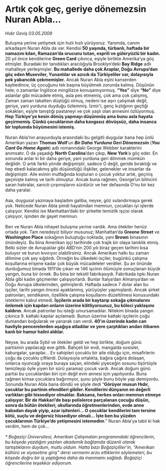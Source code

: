 # Artık çok geç, geriye dönemezsin Nuran Abla...

*Hıdır Geviş 03.05.2009*

<div class="taraf_structure_2col_1zq">
<div class="margen_n">



 <p>Buluşma yerine yetişmek için hızlı hızlı yürüyoruz. Yanımda, canım arkadaşım Nuran Abla da var. Kendisi<b> 50 yaşında, türbanlı, haftada bir namazını kılan, Ramazan’da orucunu tutan, esprili ve güleryüzlü bir kadın. </b>20 yıl önce kendilerine <b>Green Card</b> çıkınca, eşiyle birlikte Amerika’ya göç etmişler. Buradaki bir tanıdıkları aracılığıyla Brooklyn’deki <b>Bay Ridge</b> adlı mahalleye yerleşmişler. <b>Bu mahallede daha çok Araplar, Doğu Avrupa’dan göç eden Museviler, Yunanlılar ve azıcık da Türkiyeliler var, dolayısıyla pek yabancılık çekmemişler.</b> Ancak Nuran Abla eşini kanserden kaybedince, üç çocuğunu tek başına büyütmek zorunda kalmış. Düşünün hele; o zamanlar İngilizce mingilizce konuşamıyormuş. <b>“Yes”</b> diye <b>“No”</b> diye aslanlar gibi mücadele etmiş, asla pes etmemiş, çok ama çok çalışmış, Zaman zaman takatten düştüğü olmuş, nedeni ise aşırı çalışmak değil, geriye, yani yurduna duyduğu özlemmiş. İzmir’i, genç kızlığının geçtiği sokakları, eşiyle tanıştığı pastaneyi ve çok yaşlı olan annesini özlüyormuş. <b>Hep Türkiye’ye kesin dönüş yapmayı düşünmüş ama bunu asla hayata geçirmemiş. Çünkü çocuklarının daha kavgasız dövüşsüz, daha insanca bir toplumda büyümesini istemiş. </b><br/><br/>Nuran Abla’nın anayurduyla arasındaki bu gelgitli duygular bana hep ünlü Amerikan yazarı <b>Thomas Wolf</b>’un <b><i>Bir Daha Yurduna Geri Dönemezsin</i></b> (<b><i>You Cant Go Home Again</i></b>) adlı romanındaki George Webber karakterini anımsatır. O da yaşadığı <b>North Carolina</b>’dan çıkıp, <b>New York</b>’a göç eder. En sonunda anlar ki bir daha geriye, yani yurduna geri dönmek mümkün değildir. O artık farklı yönde değişmiştir, sadece O değil, geride bıraktığı ve hep ebedi kalacakmış gibi düşündüğü ilişkiler, gelenekler ve insanlar da değişmiştir. Aile evinin mutfağında koşturan o çocuk yoktur artık, geçmiş geçmişte kalmış ve tarih olmuştur. Ancak buna rağmen, George’un bilincini saran hatıralar, sancılı çırpınışlarını sürdürür ve her defasında O’nu bir kez daha yaralar. <br/><br/>Aaa, duygusal yazmaya başladım galiba, neyse, göz sulandırmaya gerek yok. Neticede Nuran Abla şimdi hayatından memnun, çocukları iyi işlerde çalışıyor. Kendisi ise Manhattan’daki bir şirkette temizlik işçisi olarak çalışıyor, işinden de gayet memnun. <br/><br/>Ben ve Nuran Abla nihayet buluşma yerine vardık. Ama ötekiler henüz ortada yok. Tam neredeyiz biliyor musunuz; Manhattan’da <b>Greene Street</b> ve <b>Washington Place</b> sokağının buluştuğu noktada, yani <b>Brown</b> binasının önündeyiz. Bu bina Amerikan işçi tarihinde çok trajik bir olaya tanıklık etmiş. Belki sizler de Avrupalılar gibi ABD’nin 200 yılı biraz geçen tarihini kısa buluyor ve burun kıvırıyor olabilirsiniz. Ancak Amerikan halkı bu zaman dilimine çok şey sığdırdı. Örneğin bu ülkedeki isçiler, bugünkü çalışma koşullarına erişene kadar çok büyük mücadeleler verdiler. Şu an önünde durduğumuz binada 1911’de çıkan ve 146 işcinin ölümüyle sonuçlanan büyük yangın, buna bir örnek. Bu bina bir tekstil fabrikasıydı. Fabrikada tıpkı Nuran Abla gibi kadın göçmenler çalışıyorlardı. Bunlar İtalya’dan Almanya’dan ve Doğu Avrupa ülkelerinden, gelmişlerdi. Haftada sadece 7 dolar alan bu işçiler, tarihi yangın öncesi ayaklanmış, yürüyüşler yapmışlardı. Ancak şirket patronları, sendikanın, özellikle çalışma koşullarını düzeltilmesi konusundaki isteklerini kabul etmedi. <b>İşçilerin arada bir kaytarıp sokağa çıkmalarını önlemek için kapıları onların üzerine kilitliyorsunuz, bu köleci yaklaşımı kaldırın.</b> Ancak patronlar bu isteği umursamadılar. Nitekim binada yangın çıkınca 9. kattaki kapılar açılamadı. Bunun üzerine kattaki işçilerin çoğu dumandan boğularak ve yanarak can verdi<b>. 40’ın üzerinde kadın can havliyle pencerelerden aşağıya atladılar ve yere çarptıkları andan itibaren kanlı bir hamur halini aldılar. </b><br/><br/>Neyse, bu arada Sybil ve ötekiler geldi ve hep birlikte, doğum günü partisinin yapılacağı eve gittik. Bahçeli bir evdi, mangalda sosisler, kaburgalar, şaraplar... Ev sahipleri çocuklu bir aile olduğu için, misafirlerin çoğu da çocuklu çiftlerdi. Dolayısıyla ortalıkta, bağıra çağıra dolaşan, onlarca oyuncağı oraya buraya saçan, elindeki yiyeceğin sosunu tişörtüyle temizleyip öyle yiyen bir sürü yaramaz çocuk vardı. Ancak doğum günü partisi bu çocuklardan biri için değil evin annesi için yapılıyordu. Buna rağmen kimse çocuklara bağırmıyor, şunu şöyle bunu böyle yap demiyordu. Sonunda Nuran Abla bana döndü ve şöyle dedi “<b>Görüyor musun Hıdır, çocuklar bu partinin efendileri gibiler. Kendilerini dünyanın en değerli varlıkları gibi hissediyor olmalılar. Baksana, herkes onları memnun etmeye çalışıyor. Bir de Hakkari’de başı polislerce parçalanan çocuğu düşün, sonra da bütün ötekileri; okullarında öğretmenlerinden, evde anne babadan dayak yiyip, azar işitenleri... O çocuklar kendilerini tam tersine kötü, suçlu ve değersiz hissediyor olmalı... İşte ben bu yüzden çocuklarımın Türkiye’de yetişmesini istemedim</b>.” Nuran Abla’ya tabii ki hak verdim, hem de çok... <i><br/><br/>* Boğaziçi Üniversitesi, Amerikan Çalışmaları programındaki öğrencilerin, bu köşede yazdığım yazıları akademik bağlamda düzenli olarak tartıştıklarını duydum, mutlu oldum. Hatta bazı Boğaziçililer’in, “Amerikan kültürü ve siyasetine giriş” dersi vermemi arzu ettiklerini söylemeleri, bu köşede doğru bir iş yaptığıma daha da inanmamı sağladı. Boğaziçi öğrencilerine teşekkür ediyorum.</i></p>
<br/>
<br/>
<br/>



<br/>


<div id="taraf_not">
</div>

</div>


</div>
